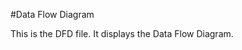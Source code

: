 #Data Flow Diagram

This is the DFD file.  It displays the Data Flow Diagram.

<!--![alt text] (https://cloud.githubusercontent.com/assets/21373560/18611188/9ebedf16-7cf7-11e6-98d9-e50c6772761a.png)-->

<!-- DFD Post for Blackboard Assignment.
![alt text] (https://cloud.githubusercontent.com/assets/21373560/18323177/fb4585ae-74fb-11e6-9f44-01d60c4bdca3.jpg) -->
